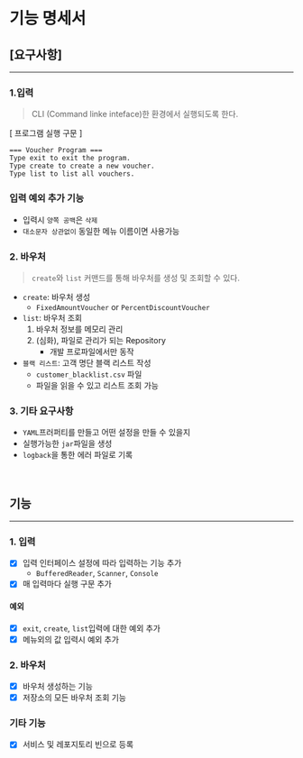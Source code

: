 # 기능 명세서


## [요구사항]

---

### 1.입력
> CLI (Command linke inteface)한 환경에서 실행되도록 한다.

[ 프로그램 실행 구문 ]
```
=== Voucher Program ===
Type exit to exit the program.
Type create to create a new voucher.
Type list to list all vouchers.
```

### 입력 예외 추가 기능
- 입력시 `양쪽 공백`은 `삭제`
- `대소문자 상관없이` 동일한 메뉴 이름이면 사용가능

### 2. 바우처
> `create`와 `list` 커맨드를 통해 바우처를 생성 및 조회할 수 있다.

- `create`: 바우처 생성
  - `FixedAmountVoucher` or `PercentDiscountVoucher`
- `list`: 바우처 조회
  1. 바우처 정보를 메모리 관리
  2. (심화), 파일로 관리가 되는 Repository
     - 개발 프로파일에서만 동작
- `블랙 리스트`: 고객 명단 블랙 리스트 작성
  - `customer_blacklist.csv` 파일
  - 파일을 읽을 수 있고 리스트 조회 가능


### 3. 기타 요구사항
- `YAML`프러퍼티를 만들고 어떤 설정을 만들 수 있을지 
- 실행가능한 `jar`파일을 생성
- `logback`을 통한 에러 파일로 기록


<br>

## 기능

---

### 1. 입력
- [x] 입력 인터페이스 설정에 따라 입력하는 기능 추가
  - `BufferedReader`, `Scanner`, `Console`
- [x] 매 입력마다 실행 구문 추가

#### 예외
- [x] `exit`, `create`, `list`입력에 대한 예외 추가
- [x] 메뉴외의 값 입력시 예외 추가

### 2. 바우처
- [x] 바우처 생성하는 기능
- [x] 저장소의 모든 바우처 조회 기능

### 기타 기능
- [x] 서비스 및 레포지토리 빈으로 등록
